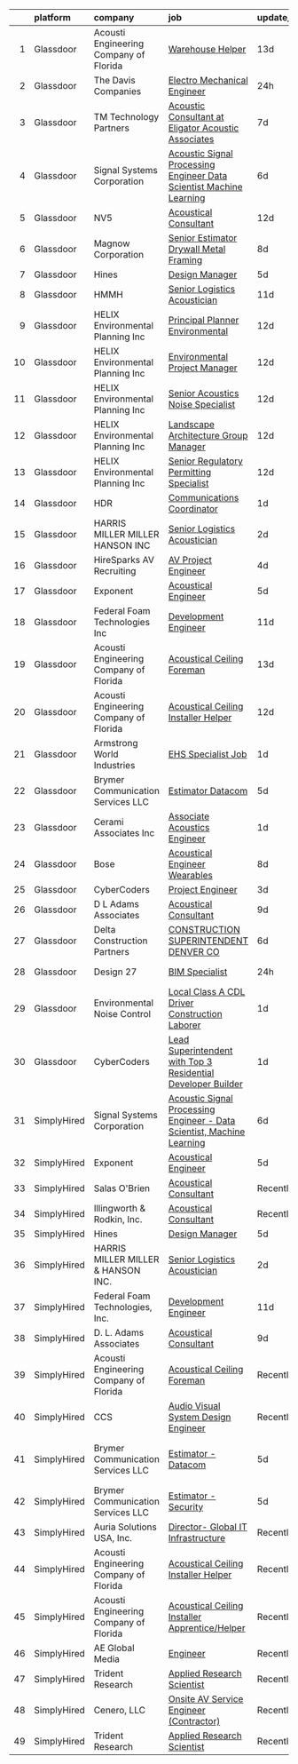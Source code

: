 

|    | platform    | company                                | job                                                                                                                                                                                                                                                                                                                                                                                                                                                                                                                                                                                                                                                                                                                                                                                                                                                                                                                                                                                                                                                                                                                                                                                                                                                                                                                                                                                                   | update_time   | location                                    |
|---:|:------------|:---------------------------------------|:------------------------------------------------------------------------------------------------------------------------------------------------------------------------------------------------------------------------------------------------------------------------------------------------------------------------------------------------------------------------------------------------------------------------------------------------------------------------------------------------------------------------------------------------------------------------------------------------------------------------------------------------------------------------------------------------------------------------------------------------------------------------------------------------------------------------------------------------------------------------------------------------------------------------------------------------------------------------------------------------------------------------------------------------------------------------------------------------------------------------------------------------------------------------------------------------------------------------------------------------------------------------------------------------------------------------------------------------------------------------------------------------------|:--------------|:--------------------------------------------|
|  1 | Glassdoor   | Acousti Engineering Company of Florida | [Warehouse Helper](https://www.glassdoor.com/partner/jobListing.htm?pos=126&ao=1136043&s=58&guid=00000181ae42996aa4aedd74ed13dfd6&src=GD_JOB_AD&t=SR&vt=w&ea=1&cs=1_577bce79&cb=1656486009723&jobListingId=1007942835930&jrtk=3-0-1g6n456huk634801-1g6n456idjor0800-0d3d544fbfcae196-)                                                                                                                                                                                                                                                                                                                                                                                                                                                                                                                                                                                                                                                                                                                                                                                                                                                                                                                                                                                                                                                                                                                | 13d           | Tampa, FL                                   |
|  2 | Glassdoor   | The Davis Companies                    | [Electro Mechanical Engineer](https://www.glassdoor.com/partner/jobListing.htm?pos=116&ao=1110586&s=58&guid=00000181ae42996aa4aedd74ed13dfd6&src=GD_JOB_AD&t=SR&vt=w&ea=1&cs=1_f44080fa&cb=1656486009719&jobListingId=1007969521898&cpc=C4A69CCDBB3B9599&jrtk=3-0-1g6n456huk634801-1g6n456idjor0800-69d2c23229db2aaa--6NYlbfkN0BRcvveF7UWhwRa-pIH6Y9cCEJrKOIzaA2LVLoaFhHjlJjed4sH-VFEDr17UAs7txP4lYEMGVhDQ8pFbkjoavxCFtC_eGkfYYfnldOAFCyUD9vO3zh_uajAhTF5rtHlZ03Zg7BiUir4uRMINpCJKt2UrD_yuk7s2B-e7oFUGGw8SFdKp_GNSjkJxe2s6wuPXbXk85g8d4cl7W8OWO5TacR_kntM4DDBRsG2yrjiLvshS-FNvAUIyuU6zUHLAi7k9qvFCeH0huDSWpTpiNt8hcW-gTTT2SBjNjPj4knNc3AOtDC1ny65lfLm8Or3rTTPU7wVix_HSKjWVBBmgdO8shcuG5Sa6KGwf5fdFHjLAQ0AT09GOn1FEMs-h6BbOCbjK_z6YKb1ZPLJgcJD7QdOgWhmstHI7gNDcjaI4q9EApUvhw096kPETIfhv5lviRpo7ZWS8YnnHZQssfeYLip7npEMlPGKMGyuUVLBpC6dLXhN3rRxbQC5YXuz4XsMMT8wMeVKphABRy51cgTtBOK3l8RfPgwbYYCl6CbBBMKRYRcBij7JLxzbBzEMx1MCHytvTWHIafFo4HKy8KPVsMgeyhD9bjBm7z2xNdzSiVvx4xSKvNLMXTkeJ1OxG271P6Lj1QEs3cmQU8rQsUzgvw4mPvZP58lWOpxy9rINCNu_cQz31DQcKcnSZ288wNRA94EOJ44Omuh0_22etIlAeLb2eZQReFU3NcdGdx0g-T-AVOJF_rR9DlU5UEqpC-byhIuhKQIFdoNyFPKTea0vo2MZSwjX)                                                                                                                                                                                                                                                | 24h           | Littleton, MA                               |
|  3 | Glassdoor   | TM Technology Partners                 | [Acoustic Consultant at Eligator Acoustic Associates](https://www.glassdoor.com/partner/jobListing.htm?pos=127&ao=1136043&s=58&guid=00000181ae42996aa4aedd74ed13dfd6&src=GD_JOB_AD&t=SR&vt=w&cs=1_10996b4f&cb=1656486009724&jobListingId=1007955823593&jrtk=3-0-1g6n456huk634801-1g6n456idjor0800-c652bbd2d9441aa1-)                                                                                                                                                                                                                                                                                                                                                                                                                                                                                                                                                                                                                                                                                                                                                                                                                                                                                                                                                                                                                                                                                  | 7d            | Remote                                      |
|  4 | Glassdoor   | Signal Systems Corporation             | [Acoustic Signal Processing Engineer   Data Scientist  Machine Learning](https://www.glassdoor.com/partner/jobListing.htm?pos=110&ao=1110586&s=58&guid=00000181ae42996aa4aedd74ed13dfd6&src=GD_JOB_AD&t=SR&vt=w&ea=1&cs=1_af7ee7f4&cb=1656486009718&jobListingId=1007956838548&cpc=39A4E8CE329AB187&jrtk=3-0-1g6n456huk634801-1g6n456idjor0800-96c0718053dcc8de--6NYlbfkN0A2NX-yk-5saWumjHCeW1U7wjRG-yaZl6appTnwIWK0f8rKwxSZ_KunMwK6fICiLI7qhyb3VAP4n1P5rpdvWk_RblNP3dRrd7v1Vt5Rd7f2v0TATNLpa-x9D-YfHHQZnzCxjYNM3HlWGZn4DUHSM-NU1Njd63DZ3dR8OOiRnctXV-JdZGNwclMjFVL0PJPke_faVIKo8nKovGD1ARlE-wtRLuHdrKRIK9kTEWbRFgV-rovM1jUAe38tkBRkJ1diaAo-OwZKSUUpHeb-vfPj-VP3XjpeXXWGovCTiVuhTkN3lFqbkKaux0LUelH2jnk1L97-NF0m03344Ev7yXtJvt9gwm7Ti7QkzKY-pt2WGgrXeabsr65rZxCQ2tANgXFETFyJxEaqvprwnPFfl_2g3Z8P3fDpdPG4ix4ySIY9QVc79ur5EgVuPgEIiKKGKXQdS9P6jMDpxmdVNw1yXUixRrG5NknlUrLbLCPUx5omc3F6fRb0bnYLQL6Swu0F0dkNpiMf1-JnL0ck53iNxgl2Ky7KPE_tSieTlq0JlHpOJwpTLpnTkL1plG7Rv6NYz27dVWc%3D)                                                                                                                                                                                                                                                                                                                                                                                                                       | 6d            | Washington, DC                              |
|  5 | Glassdoor   | NV5                                    | [Acoustical Consultant](https://www.glassdoor.com/partner/jobListing.htm?pos=107&ao=1110586&s=58&guid=00000181ae42996aa4aedd74ed13dfd6&src=GD_JOB_AD&t=SR&vt=w&cs=1_01e91690&cb=1656486009717&jobListingId=1007944269241&cpc=1D891ED3EFC3904E&jrtk=3-0-1g6n456huk634801-1g6n456idjor0800-5dd63e0436f659fc--6NYlbfkN0B5ErWgTX1DuGpFjBtn3pzOpOEUZEj9qW8_LUrm9Vw7kb2d5uWKfKRSYXAKobuQtLNFn2C6hSzuaTrdM0fomZyPcPDAC2zY6c2lLBomVN3a0-xXG9rYP4S9vuxcrLWs-xmglFWdAa435W8yB4QJxT6AA4AdLehKPoGwnHqVlKaK1hBxhaOFP9oqMtJvZtvSjzwVVsL8HZTLqY5mDfFWZLvR6vKHmhEBhQfRgXfVwgmj4PQxWpU3OVzgg-OFUBTO5H5eVBgFW94zo9UiTPoZ1kN077XvcxoxoCjdJzDrkJiLITNSSH40LohOEi84_42G-syK-nNstPWx2TOyNnBBlgU5oeaguEE7oLtwkSGCtdOgRER1A_dfsBLxPkuyPRdvegTgXAsgEBAfBDH8ye5Iw4LeZ-TDuQ0m9ZKC2PXLbYo6CR4iGvUpCEyTtMzjYLrgmv3sxJ2WSo-a-SI-iHkO5kc6XnwQGjvVzeUMaexk-iBbNsQ7JNI20bof0UKl5CmGFvVR65NAuFMyQGCtdokFatrElXhcjPIaT_yVjEu4B0O9WYSmZRWfz8eUf3OEHNuxoz5FVgPA9XK_JTV-QNm_Niol_1kzRXfOrj1Aunby7qo2oU6j3GPc4PEVw7LSeLWS59mHgfo-Ea-XIDo3uAqFpsxm5ASVmNoaJfN4tur2CXELmoQapQkCIg0x6-qCpIjMRL6-AZTRMAu7UdGVIobmduPJiDwFS8tEi_4%3D)                                                                                                                                                                                                                                                                                                             | 12d           | Phoenix, AZ                                 |
|  6 | Glassdoor   | Magnow Corporation                     | [Senior Estimator   Drywall   Metal Framing](https://www.glassdoor.com/partner/jobListing.htm?pos=123&ao=1136043&s=58&guid=00000181ae42996aa4aedd74ed13dfd6&src=GD_JOB_AD&t=SR&vt=w&ea=1&cs=1_69c387cf&cb=1656486009722&jobListingId=1007952242248&jrtk=3-0-1g6n456huk634801-1g6n456idjor0800-50ec9679581eebf9-)                                                                                                                                                                                                                                                                                                                                                                                                                                                                                                                                                                                                                                                                                                                                                                                                                                                                                                                                                                                                                                                                                      | 8d            | Rancho Dominguez, CA                        |
|  7 | Glassdoor   | Hines                                  | [Design Manager](https://www.glassdoor.com/partner/jobListing.htm?pos=111&ao=1110586&s=58&guid=00000181ae42996aa4aedd74ed13dfd6&src=GD_JOB_AD&t=SR&vt=w&cs=1_4bf8ee65&cb=1656486009717&jobListingId=1007959332427&cpc=334ABAF5D42DC775&jrtk=3-0-1g6n456huk634801-1g6n456idjor0800-869270b54972aae9--6NYlbfkN0BWVtuHEz6AyLENZZH3gEjPS7Gwob6ZhKSPXajVqwrpD3OBljrUokon_Y6eCt-wPOC7fViAd6DQZQEaDDC7tz9abYqW2YvWySkwxgQdaMMOMcofvxR0ohPIJr4InBlAGODkkdKBg4s1E-kmWDsSj2p2o6PEv3wPlWeZ37CO6oRSmmTIzzn8MvpJkczSIe0GUCNpje4BLkEELMrXQvBN-0jQK68xE56PXBXPIzvekwg8Zr3LeToHES9eOlYRoK872dfWjbsybSOP9t67qF0lPit4OC_h3MCGoFRL1cGDD1duYk-8M8HNI8LKPdrUteZEcWuAbdi7QaY7snKsjYU7CjnmmGctfcxTp1GDedkRJYCZ3vWP-dCBOnIwWmafdMcz_3eSLae2lUwZgoiVWGpJW1LTAwz3hj94NbifmOcUKXSn0ZX7SGzLHtLtxBiUd77IOPNTpTKP0OLPN43GkJlQIYdNwukdQT6ekmiFqnPHMLH4qDsY_V9Rhan85uCyuZ2xO7VZ400kdhWVMGv91zLE-CM4)                                                                                                                                                                                                                                                                                                                                                                                                                                                                                                                                  | 5d            | Houston, TX                                 |
|  8 | Glassdoor   | HMMH                                   | [Senior Logistics Acoustician](https://www.glassdoor.com/partner/jobListing.htm?pos=129&ao=1136043&s=58&guid=00000181ae42996aa4aedd74ed13dfd6&src=GD_JOB_AD&t=SR&vt=w&ea=1&cs=1_5b383e81&cb=1656486009726&jobListingId=1007947614045&jrtk=3-0-1g6n456huk634801-1g6n456idjor0800-ef45211b434df602-)                                                                                                                                                                                                                                                                                                                                                                                                                                                                                                                                                                                                                                                                                                                                                                                                                                                                                                                                                                                                                                                                                                    | 11d           | Remote                                      |
|  9 | Glassdoor   | HELIX Environmental Planning  Inc      | [Principal Planner  Environmental ](https://www.glassdoor.com/partner/jobListing.htm?pos=103&ao=1110586&s=58&guid=00000181ae42996aa4aedd74ed13dfd6&src=GD_JOB_AD&t=SR&vt=w&ea=1&cs=1_39602e94&cb=1656486009716&jobListingId=1007944357423&cpc=777305277F503B4C&jrtk=3-0-1g6n456huk634801-1g6n456idjor0800-536a39e7e76027d6--6NYlbfkN0BXfkHHz_AtdSVqqMg6cNBtxrAHPGd1Ga-vcHsqg8uhlHnsTi4bG4BX1NzpvMTNLopkKRKQzDwe6YCDg10SEdmIGKuKjS9LABe5tChAA1ZbiaFskOzu2f8jPSuMpx6L1l9ERaEqMqPMRTjd03PYzqN66JO_A5p_4DuEpSbe7p9Gv2aSeDutteJbGErhH5His4HZfFD5vH37LpRLBG6TMql1xkt4Nzl4hfDp1kTGMalyfh_7SYhfK858fl2m4i5oeHOKdP72tqVpAYXZEvpGpw4TGVttkvKMFCJKF4oU__dvtxVbNAezZVwbXxyraYRnUUvB_xZ1uVveuH29NkM8kyCB40ymEHwldrhcj3cebw3aSP5De1Nz-7BiFYs7Q03olPFJDFCM5iO9tiKpcTjiNuTTyvFHdfirBGNsd-iq62RU6RnccdZWFAk5fXjqVj8QqUTVf7C6isAdIYDXqO5oeb_1aXFNRApZtTlkxxZZ-MIkYw%3D%3D)                                                                                                                                                                                                                                                                                                                                                                                                                                                                                                                                              | 12d           | Pasadena, CA                                |
| 10 | Glassdoor   | HELIX Environmental Planning  Inc      | [Environmental Project Manager](https://www.glassdoor.com/partner/jobListing.htm?pos=104&ao=1110586&s=58&guid=00000181ae42996aa4aedd74ed13dfd6&src=GD_JOB_AD&t=SR&vt=w&ea=1&cs=1_ba6c68c6&cb=1656486009716&jobListingId=1007944357645&cpc=A5A1FAFC3DFA52A8&jrtk=3-0-1g6n456huk634801-1g6n456idjor0800-89d6ce6d5b2e6007--6NYlbfkN0BXfkHHz_AtdSVqqMg6cNBtxrAHPGd1Ga-vcHsqg8uhlHnsTi4bG4BX1NzpvMTNLopkKRKQzDwe6QXHFpzs-AW_OYVPi1uBQ_FlhtxeTDwV2LxVGWW67V6NgfdHiQRFhW5kzgRs1T_1qWyUa4ZQ1lbYDi0pvey1uf3PZqlUaby-9TNprvI2RRtL4KbgYaqt0WdpfBtPmu-uNKnGWMbqaiqtY6k-ZorSLKG5KxOp1mRbLM70-p4HQW2lNdbk36NRDidGxZkfslCkQi3y4oJDn0GIqaSMVDmanVRVlPOPiXfMXfLFYkrvi8QtZfmGu8NwwQb7MGwDptesJCg49YuGRFurcmJIVJGUTdd7p9lcjtLipDovUdS1mOh7zaVVBQ_Apt1Syx3lCUQ2T9kxcgfx8azWoXBEtPdTpFaOmPGBFROKu49BUkoVLeak-53MK4DOyQumqyV4e6s6q6DUbMaDM4NyHi_onCfH5qnwot8txlp_yg%3D%3D)                                                                                                                                                                                                                                                                                                                                                                                                                                                                                                                                                  | 12d           | Irvine, CA                                  |
| 11 | Glassdoor   | HELIX Environmental Planning  Inc      | [Senior Acoustics Noise Specialist](https://www.glassdoor.com/partner/jobListing.htm?pos=105&ao=1110586&s=58&guid=00000181ae42996aa4aedd74ed13dfd6&src=GD_JOB_AD&t=SR&vt=w&ea=1&cs=1_fae8ad62&cb=1656486009716&jobListingId=1007944357057&cpc=89BE5BC48A8BED10&jrtk=3-0-1g6n456huk634801-1g6n456idjor0800-c95ff3dd2cb45713--6NYlbfkN0BXfkHHz_AtdSVqqMg6cNBtxrAHPGd1Ga-vcHsqg8uhlHnsTi4bG4BX1NzpvMTNLopkKRKQzDwe6bCelFWjHIfiFLliyXen3nthSp67aypPsdhmOIGfZQFNUUfyVuYp0srypx82DZv5DudhvdvCZtoGQYxnYqnnZW3B0KUowlr30LqS8mGUMQIZwIF6QWj2JIL3hYAkXUUOOuO0_ro742lI4alUijr50lF8NZgQWWm3M9MERTn49WRptyesiw3h8FPCaHkY-5j7qGNSzPewiL-WA2LYR13XHDG_gyyBVprFFDtJrHCGKO9UVHQxbQp5ZHKBxSfUaYxehokdZ_s9RI_kGYEVXxx1G1rrblKgHyK4eVdq25YAwZ14hle0zKkQZfrhmOF-vAWPzqbfJVkdfdVEozSqE1Oa2DAnbjcrD5btj1UxhfFKhA44EmZ7E5CpkHajrzKotzMgckXgc2XFKoqiDQEzGSOl9qvlFl1hzA0J4Q%3D%3D)                                                                                                                                                                                                                                                                                                                                                                                                                                                                                                                                              | 12d           | San Diego, CA                               |
| 12 | Glassdoor   | HELIX Environmental Planning  Inc      | [Landscape Architecture Group Manager](https://www.glassdoor.com/partner/jobListing.htm?pos=106&ao=1110586&s=58&guid=00000181ae42996aa4aedd74ed13dfd6&src=GD_JOB_AD&t=SR&vt=w&ea=1&cs=1_541bd8ed&cb=1656486009717&jobListingId=1007944358399&cpc=C0660463CA5A7C96&jrtk=3-0-1g6n456huk634801-1g6n456idjor0800-87d2cde3fce43c18--6NYlbfkN0BXfkHHz_AtdSVqqMg6cNBtxrAHPGd1Ga-vcHsqg8uhlHnsTi4bG4BX1NzpvMTNLopkKRKQzDwe6VOt1cV90vfXbjP-PYewxWINQJnxfVItagxpkk3ggtYeYCHg-kbG-un3S5fkmqRqwXHU0cLyt0QrDiCK9kNIygZAgIphH2zZ4loU6gz7QeF9vG1qAiWleFCBfOtu4JL4y5syBpBPeTmp2fmHdJTTM2IPOiQliIOc2CMo1CSpAlt9iuN9DBU6JDFJPWjsPqwlt3OmkX3DIJs-rbLT0A03SgJfBogO1DippRKaeEOuaEQZiBtjs0_cLIFr14ESZtKhdjJW2R658Q3b6tM3k8dEa0OhLMpGIi13NsGvwdGVh5LBRgYaE4H4J6non2vAmpLKAK-k9VZtKtccbvcI4mU1_6Yfhbom4B4s1HEBkrhW9mGsuXnioJatcmV4foQwOXBONYb4JWqxJ4RoK9nqix1wLS5lUbwEErkRwQ%3D%3D)                                                                                                                                                                                                                                                                                                                                                                                                                                                                                                                                           | 12d           | Oakland, CA                                 |
| 13 | Glassdoor   | HELIX Environmental Planning  Inc      | [Senior Regulatory Permitting Specialist](https://www.glassdoor.com/partner/jobListing.htm?pos=108&ao=1110586&s=58&guid=00000181ae42996aa4aedd74ed13dfd6&src=GD_JOB_AD&t=SR&vt=w&ea=1&cs=1_e9cbf12a&cb=1656486009717&jobListingId=1007944358443&cpc=545C0D17DAD7ABB7&jrtk=3-0-1g6n456huk634801-1g6n456idjor0800-606255ccdb2439d7--6NYlbfkN0BXfkHHz_AtdSVqqMg6cNBtxrAHPGd1Ga-vcHsqg8uhlHnsTi4bG4BX1NzpvMTNLopkKRKQzDwe6aFNryg6xXM6EyA0hxrcwStzcGENofb01yCYQahcKkkoVK7q0ykOewBz8a8ob584OHsbk8WMX0KV2gRap4EIONZoF683G2lqZgch1x7ZU9fMTFLURhVtYADUX7osrJp4oWQvfuK5STm58vN57LYRYvQfFMNNB4EJ_4b6JZfnAdoucuR2uiMKOzPOfLJyGfPZgEQhE5p9NYRAXKzv9sVAe-js7tBd5U3A5F58xfhamcTzITOQ-j5a2Sjc_u2NLVJcZMbKT5YMwrMhMz7wF03fIvtakRIOkJnbYS_g8bONDdGpk-SsLyWmjmhNc3mUt2pRLdNv0nC2w8Z7MVKtKv5LMOUT3SsCRR3QvbR0MUK_Zg9GUVbRgtF_QG79sheM1u8cDnftGUWdl-FVLlLCvvGpi_PJTmd5Lem5RA%3D%3D)                                                                                                                                                                                                                                                                                                                                                                                                                                                                                                                                        | 12d           | Sacramento, CA                              |
| 14 | Glassdoor   | HDR                                    | [Communications Coordinator](https://www.glassdoor.com/partner/jobListing.htm?pos=130&ao=1136043&s=58&guid=00000181ae42996aa4aedd74ed13dfd6&src=GD_JOB_AD&t=SR&vt=w&cs=1_65bf718a&cb=1656486009727&jobListingId=1007966703382&jrtk=3-0-1g6n456huk634801-1g6n456idjor0800-43f1e6ddc3c7c6a3-)                                                                                                                                                                                                                                                                                                                                                                                                                                                                                                                                                                                                                                                                                                                                                                                                                                                                                                                                                                                                                                                                                                           | 1d            | Portland, OR                                |
| 15 | Glassdoor   | HARRIS MILLER MILLER   HANSON INC      | [Senior Logistics Acoustician](https://www.glassdoor.com/partner/jobListing.htm?pos=125&ao=1136043&s=58&guid=00000181ae42996aa4aedd74ed13dfd6&src=GD_JOB_AD&t=SR&vt=w&ea=1&cs=1_ffa35de1&cb=1656486009722&jobListingId=1007963874733&jrtk=3-0-1g6n456huk634801-1g6n456idjor0800-348364d37f809eec-)                                                                                                                                                                                                                                                                                                                                                                                                                                                                                                                                                                                                                                                                                                                                                                                                                                                                                                                                                                                                                                                                                                    | 2d            | Remote                                      |
| 16 | Glassdoor   | HireSparks AV Recruiting               | [AV Project Engineer](https://www.glassdoor.com/partner/jobListing.htm?pos=113&ao=1110586&s=58&guid=00000181ae42996aa4aedd74ed13dfd6&src=GD_JOB_AD&t=SR&vt=w&ea=1&cs=1_7163d782&cb=1656486009718&jobListingId=1007962266768&cpc=87A0A889578C8297&jrtk=3-0-1g6n456huk634801-1g6n456idjor0800-c38b330c7379b01f--6NYlbfkN0CgISsLKYw0qJRFWluNVVgIYeD3xM8qesrjCvAKwjwwKRSQqxAUlElEhVVO1a0J4UlGxD8Cnwr2Y0SPI3mAV-t2GixByh379QQN0b9jQqSVd6i46kvUA2piEypn_JCVuREjNt2IQq3xk3FQQG_WCXFkd8URDUl8a_LtBk8daWpbehkhKVWtFqtadutjoilGl7k8mvUpN34g3AnTzzfpKmmiBYJDpGnAOEE6uOTcSuJ07EJrbg_W70MJ_n5bXYaCKz1Lq9aZsD6xxu6tWP-Pz3HuqPbM_WalejXFWR--gxyccfcOzGBKHtLgdPNYJJAIkqTzqlSx8jctpSM9ss70sCUaodxCLpnCnGH6GBVNjYKYhpyrxHbPAc9PFRC7WmfPPVfP1CVANAP38YF6rjGPNCFZCUCd6CdDeiqDnJ2_Fv7JlTIWOqQsZ10b-lwlyI_0wMGZ6J3Zf4NkUaJ4zau83bqPcTXoOzT9MkEMvO95JmFMAa3TVP-yA3GXi5MvUK0TwPR3spZ1q-zoQA%3D%3D)                                                                                                                                                                                                                                                                                                                                                                                                                                                                                                                            | 4d            | Dallas, TX                                  |
| 17 | Glassdoor   | Exponent                               | [Acoustical Engineer](https://www.glassdoor.com/partner/jobListing.htm?pos=118&ao=1136043&s=58&guid=00000181ae42996aa4aedd74ed13dfd6&src=GD_JOB_AD&t=SR&vt=w&cs=1_a9db1830&cb=1656486009719&jobListingId=1007959333021&jrtk=3-0-1g6n456huk634801-1g6n456idjor0800-79f8fbb655aa20ad-)                                                                                                                                                                                                                                                                                                                                                                                                                                                                                                                                                                                                                                                                                                                                                                                                                                                                                                                                                                                                                                                                                                                  | 5d            | Denver, CO                                  |
| 18 | Glassdoor   | Federal Foam Technologies  Inc         | [Development Engineer](https://www.glassdoor.com/partner/jobListing.htm?pos=101&ao=1110586&s=58&guid=00000181ae42996aa4aedd74ed13dfd6&src=GD_JOB_AD&t=SR&vt=w&ea=1&cs=1_f3165aeb&cb=1656486009715&jobListingId=1007947940552&cpc=5730305A19123221&jrtk=3-0-1g6n456huk634801-1g6n456idjor0800-ef86a5c03f3610f6--6NYlbfkN0A2cWPv4WwwwsK-OqGx29RZ2Cn8DxvKG2W112bVX1U7wWnkf1H17aEarXen-Vs4_K0x0C0G9H6TQOSr_-WNGU1mSVG3EAoL07kugMEyHyS1RO0bfcztZ45fqUNF-aWZM5z8gstW6FXqOkdA8HsnUklK6ssTEaXMYbYtSHvZgsdxPZmIZ0zr9ADGdlP0LOB2QK17Q-g4pQgBoVgDGb1-XHKSbR_p2X5m25ezZdA-wYtYHxn7SpTUYfDChYnWn9jErP3_ietggv7i9M5o2fUthuYXdiNCSriG2jXzMwCtJl6ZkDeR7wIJKom9JeOZDy8ct4cwpdEV6AqJ8_HvgZbsZMq8SniLLt2ZMMLtNYtvgOtcy2EOR4AwM-4cIfEpqsxKDG8oYNtlpEy3YCrusnkDmtQhFkZEVER245VTEa_wCJ6ZgsLHwmJIRc28Kdf1-lRL-tmym30nkVHKZtJ4apTB1NAcRMZ3Ag7dgZI_OZrJCukshRUZ3my9lMe1RkApfm13VVJnU365guy3gg%3D%3D)                                                                                                                                                                                                                                                                                                                                                                                                                                                                                                                           | 11d           | New Richmond, WI                            |
| 19 | Glassdoor   | Acousti Engineering Company of Florida | [Acoustical Ceiling Foreman](https://www.glassdoor.com/partner/jobListing.htm?pos=124&ao=1136043&s=58&guid=00000181ae42996aa4aedd74ed13dfd6&src=GD_JOB_AD&t=SR&vt=w&ea=1&cs=1_be9de6d1&cb=1656486009722&jobListingId=1007942835933&jrtk=3-0-1g6n456huk634801-1g6n456idjor0800-dbb9a235e2395ecc-)                                                                                                                                                                                                                                                                                                                                                                                                                                                                                                                                                                                                                                                                                                                                                                                                                                                                                                                                                                                                                                                                                                      | 13d           | Richmond, VA                                |
| 20 | Glassdoor   | Acousti Engineering Company of Florida | [Acoustical Ceiling Installer Helper](https://www.glassdoor.com/partner/jobListing.htm?pos=120&ao=1136043&s=58&guid=00000181ae42996aa4aedd74ed13dfd6&src=GD_JOB_AD&t=SR&vt=w&ea=1&cs=1_09c960ee&cb=1656486009720&jobListingId=1007944723181&jrtk=3-0-1g6n456huk634801-1g6n456idjor0800-6c0dcea35b021549-)                                                                                                                                                                                                                                                                                                                                                                                                                                                                                                                                                                                                                                                                                                                                                                                                                                                                                                                                                                                                                                                                                             | 12d           | Garner, NC                                  |
| 21 | Glassdoor   | Armstrong World Industries             | [EHS Specialist Job](https://www.glassdoor.com/partner/jobListing.htm?pos=112&ao=1110586&s=58&guid=00000181ae42996aa4aedd74ed13dfd6&src=GD_JOB_AD&t=SR&vt=w&cs=1_6fd41b8f&cb=1656486009718&jobListingId=1007966663353&cpc=6A22310A23505C64&jrtk=3-0-1g6n456huk634801-1g6n456idjor0800-4b8373cc6985e077--6NYlbfkN0DAm8vvJJD9Y3Etb11EBkS-MujQulL42x3uS2fFnoqOvAdIC64HSWNxkyOxXDVyoGuavCyANiTZwGKy4rSkFuoCzNQk7y79NRcXV3IAEnIgZe8svg9hBRLTsEKLOLGhwIsgOizkRqN2SVbPXTUyqOGvrUVwu-bzRtuYDQX_pdAhP6S3PeaaJ_o_qkv3k0hidg0wnmbHGk9A6KSc0vOHutoEgOGh66gywkqaUiP7EhI69vkDqyrBhdn8ODjJh_2Fy8g6cbqlfwV6cv9DAoalEuXdbyRviB3JdUtnI7b4BQCMv96fOTXKUaVgyfVUfr7IFl9TzRVhdy2ZccVHvMJPZYwcCUXRCFthABJHxPBKyjWD6uhg3wYe_CROI1c7zTGh4GH_9RlTYrGLobqPyqPeYVzk8TNtJkpRA389yO5t-pEv9UrnZ_t0NHEi5ZCobD7zCK5-I5oP48RK_JcPO9wKKbKFg9CiZoC80CzuwATz_LFRRGRF0iMS6DksvUfmFyTpUNLUwwTg0E3kGbqG8Yx9HYLPD-JaJ_jYxUh_U0-eDKAOU8hvILKUzdGe7Fqyiq-NctblDS0Eu_YM-OC6hUqfzZEK)                                                                                                                                                                                                                                                                                                                                                                                                                                                              | 1d            | Gray, GA                                    |
| 22 | Glassdoor   | Brymer Communication Services LLC      | [Estimator   Datacom](https://www.glassdoor.com/partner/jobListing.htm?pos=102&ao=1110586&s=58&guid=00000181ae42996aa4aedd74ed13dfd6&src=GD_JOB_AD&t=SR&vt=w&ea=1&cs=1_f01d5bc3&cb=1656486009716&jobListingId=1007958992538&cpc=A48DA58E24A6CC9C&jrtk=3-0-1g6n456huk634801-1g6n456idjor0800-eacfd636ffc8d5d7--6NYlbfkN0BkXzsQd4r-eeIe9EGUqD7bfzGY7GY9tWpZlRE9F077MvQ1oKug8_rVCtiadD5T4bYfPBNUI_-JkEtiAp0xQYWk98mpPfnd8ObxI3h_EpDMY5A3kXy_XcFomQTqRc34LBQnmbf8jAp1Bj_1zRa_00roe9NtYE_GFzPz6Ze1gh2yzlRfIg7HtIYfyow8dsu93gBtK5nDa4-DIFHOmfAt-kjYKUNURWCK2iwGDa8-2cMNkZ8Dq-XDdWuiGsArnv04_yWC5-R4qy-P-Dk1T0Fbo5GZlvsD1cN3aK28C9iMfZo50FylbOviwpi4Gypj8sEaDxbnpdmAKB2IV874WOOWpa6Mm07f8Qpl0lCTkYWjtcsKyfr-_4mkEJXaS6NocJOAQHH2XNq-9_o75jchAo4ne3K6T1SLM_NOBVCPV_CHdbLuSTvOq8toucM3aY2dAViMCHTOMHfTJD-YrRntYdf_zFzo0k2eeDLTppeJv7U_tNhvLLCwsbkkLSEHN6Z-RTIZdm2ld1Gx9ZIWSg%3D%3D)                                                                                                                                                                                                                                                                                                                                                                                                                                                                                                                            | 5d            | Dallas, TX                                  |
| 23 | Glassdoor   | Cerami   Associates Inc                | [Associate  Acoustics Engineer](https://www.glassdoor.com/partner/jobListing.htm?pos=128&ao=1136043&s=58&guid=00000181ae42996aa4aedd74ed13dfd6&src=GD_JOB_AD&t=SR&vt=w&ea=1&cs=1_8a70dbc8&cb=1656486009725&jobListingId=1007966249582&jrtk=3-0-1g6n456huk634801-1g6n456idjor0800-c432d05ba72eb577-)                                                                                                                                                                                                                                                                                                                                                                                                                                                                                                                                                                                                                                                                                                                                                                                                                                                                                                                                                                                                                                                                                                   | 1d            | New York, NY                                |
| 24 | Glassdoor   | Bose                                   | [Acoustical Engineer   Wearables](https://www.glassdoor.com/partner/jobListing.htm?pos=119&ao=1136043&s=58&guid=00000181ae42996aa4aedd74ed13dfd6&src=GD_JOB_AD&t=SR&vt=w&cs=1_5e77b7ad&cb=1656486009719&jobListingId=1007952082596&jrtk=3-0-1g6n456huk634801-1g6n456idjor0800-c8985d2e91d53a23-)                                                                                                                                                                                                                                                                                                                                                                                                                                                                                                                                                                                                                                                                                                                                                                                                                                                                                                                                                                                                                                                                                                      | 8d            | Framingham, MA                              |
| 25 | Glassdoor   | CyberCoders                            | [Project Engineer](https://www.glassdoor.com/partner/jobListing.htm?pos=117&ao=1110586&s=58&guid=00000181ae42996aa4aedd74ed13dfd6&src=GD_JOB_AD&t=SR&vt=w&ea=1&cs=1_6a7a0038&cb=1656486009720&jobListingId=1007963159043&cpc=AC285F3A3ECA6BB0&jrtk=3-0-1g6n456huk634801-1g6n456idjor0800-d6cba223f99f3773--6NYlbfkN0CpFJQzrgRR8WqXWK1qKKEqALWJw739KlKqr2H-MSI4eoBlI4EFrmor2FYZMP3muM25-XMOHvh1y1NdM5bP75kqatHuBrnoGnFFayl23lwVeZLHc11X6DV6_Y0f-pPvQsnT3udXG9uNj1SaqOYyKk1pc0E904kSc9WZSMv3SLR7MPMF0f25kvTYjoR6CoqTI18VDL3KCWUUjw9wqa6kt9OWl1vVuhLj_Mb4QuvTKTclTcitGFCCGIQXYgsxSmxdCR6Mc-W07AxqBGYNTpCckSbotpXv_9t9OU-lvTAvWz-WsFbkTmhowNxZr9CHbmwC1PhSQWD_qy23hdmjr5OuUUagxVWhNDZ1BheoMGuPz2lj2aIUzszXToC7YLuF8UVM8tGCBn3i5u4iHosFk7QQXp5iAwSIpBDT1ho8uUkCgNYBn0ULJ_kbnARBlydwTds1GjcKGV_xLVPjq2IdW7jONFA9uBj4_LoRhFwd3V5e57FM3TaMQSy6Di-kXx-Fcn0inyyPpJZC16LDyymgTPULMBrAO-ShvlxqfJtxV3nNJI_Rhtd2j3J-zUviIoiGp8cYZLzWoXQPG79_Nhk2LXWO_ctje-RgTh9XCFChmbQEcy82uNJ2wJ5eyE9zX1NTkrCursWbiwVwcDSPJ_oxVd0x90PgcDW4R7WumGK1g53lvwg30OSfEOgWKaA94NgKFDgUFSk2_oVPWopfPHtlTJqstqOLENoDo6MAPk9vXHr1Wdseb8XBbKoHSxqru2zvx8-n162SaTB1ffcjfFjl3VLLB1NYDM4WFS_gIWZvSfWhb9xbI7w7NeysbwW4yucGPZmuN7j22s78nA7kZavhg0TEvsuw4wf5jbtah1JCGkQo-tbY3zVNJsIy0eeBnIVYhkasfAZwF2trH1rxLGl27VKyrU2iNMzyr6uy8XvlCX4GB1iImyo6QSrGtMxWYfoXAGEoCzNLfrvmaolF0BST3-gQbZ6l2lMNgRKhqF8%3D)                                             | 3d            | Eugene, OR                                  |
| 26 | Glassdoor   | D  L  Adams Associates                 | [Acoustical Consultant](https://www.glassdoor.com/partner/jobListing.htm?pos=121&ao=1136043&s=58&guid=00000181ae42996aa4aedd74ed13dfd6&src=GD_JOB_AD&t=SR&vt=w&cs=1_4631ef7d&cb=1656486009721&jobListingId=1007950644579&jrtk=3-0-1g6n456huk634801-1g6n456idjor0800-4a09dd97bd898b36-)                                                                                                                                                                                                                                                                                                                                                                                                                                                                                                                                                                                                                                                                                                                                                                                                                                                                                                                                                                                                                                                                                                                | 9d            | Remote                                      |
| 27 | Glassdoor   | Delta Construction Partners            | [CONSTRUCTION SUPERINTENDENT   DENVER  CO](https://www.glassdoor.com/partner/jobListing.htm?pos=114&ao=1110586&s=58&guid=00000181ae42996aa4aedd74ed13dfd6&src=GD_JOB_AD&t=SR&vt=w&ea=1&cs=1_27827c05&cb=1656486009718&jobListingId=1007956911282&cpc=92BEE8AC7E71C1CB&jrtk=3-0-1g6n456huk634801-1g6n456idjor0800-903b15f88aa66c73--6NYlbfkN0Cj-0AWFk8YIAzjPUqSAORsb3FxrUXsbyXR4lOB2TLv2tyYKygTso0NBI3XodKDDUmGlZdu-kdxsVVforq47A2PkfD3sF3fdXtHsbhOusrj_kM51WjMKCU6SOf8kvfrX7SEMk7CpDx3PILo_LDk35i3dU2ZKjtRvTScuYcqi6DSia0zWKJUOFFkTWgtoj8bu_rky-IV5clbcudtkvGx3BZ1WCg6aTvTgBM6AWJWAh8mlBXfewGHKha8bsKn26dv4ZUdBsvCBohZCsRZk6BH7CxPtUauewG5IPmO9vsJvHR67nfr0RddkkkMaAbAIxlXprDyTx2QzHXc8E1RtpQerrh6PLVz7q0s1YE-3olGvhyZ1JEovPE81lcBAsQs4LTCh4-bsrTKUF2G2cRgciuqWHRhv8KDErofkgTAq3z8Lt-0qZf_0nxSrcD_p83MNf-iy6azIvKyFrSSKpyAvwGgxT9JajIWigDWM1s1r3IaopGIRIBo6hUyHw7wb5qwTXineTOPONjyEAOMLiytk9BJ2Qg-G_7WkVSiPDq3ncHUkqs26jw0iPoOq_KCFtEn_4h8nE5aodZvLjdNayE-uCkMTychHwtpN0xI5ew%3D)                                                                                                                                                                                                                                                                                                                                                                                                                     | 6d            | Denver, CO                                  |
| 28 | Glassdoor   | Design 27                              | [BIM Specialist](https://www.glassdoor.com/partner/jobListing.htm?pos=109&ao=1110586&s=58&guid=00000181ae42996aa4aedd74ed13dfd6&src=GD_JOB_AD&t=SR&vt=w&ea=1&cs=1_04507b56&cb=1656486009718&jobListingId=1007969616278&cpc=6BBECBC74F3AC36E&jrtk=3-0-1g6n456huk634801-1g6n456idjor0800-bb384e5a803867f4--6NYlbfkN0AZdIuP4NPWig_aPKyAkjMTZqaOmelRvYdJiZXCUPZp4wqkut1lSSOcIj3_CWBZZ74K4WGQRCxKcBPTZwo9PBRIM9fMqRkBQFDJgi7rYbcy7v9leqxI-8tBrDw0loHZ7kfDheHKbxVKz2-k2S_Ee_K6OJuhOGrpC9Cfhqnwp5Zab6U6SsAg_7-DLcdgpArzEWRned-d3O7hqPBoQq5OmHuO_wR8gFQF2vAfuQCXx3jUbVIB-vTpn2Wvd-iRjs-2xlu1wwj8eA45odpgd_oQ8yA9BSchs866RzThEOXTsOFZjLVFZi9JfZBPiI9tLr7QDNJA9nHEvKFFP2lK0vTgQx-RLzG9z5kJAAUD-IbBe4msrCiW5UjUXInt43l8rm9ljir7KZyjHW1H_ur3EY2vo_zBdohC95VY-4A-oNLNSCCaSWbCVrx9FyU7kpstrSkVx6ukwW3KxT-1Pg-tjdYmF2bnhUec5Bf5etC8xkB3EZmYm6sPkSoQ1FYdHwU8bumlrws%3D)                                                                                                                                                                                                                                                                                                                                                                                                                                                                                                                                               | 24h           | Indianapolis, IN                            |
| 29 | Glassdoor   | Environmental Noise Control            | [Local Class A CDL Driver Construction Laborer](https://www.glassdoor.com/partner/jobListing.htm?pos=122&ao=1136043&s=58&guid=00000181ae42996aa4aedd74ed13dfd6&src=GD_JOB_AD&t=SR&vt=w&ea=1&cs=1_c21a084b&cb=1656486009721&jobListingId=1007966177641&jrtk=3-0-1g6n456huk634801-1g6n456idjor0800-46083d0dd8fd27d2-)                                                                                                                                                                                                                                                                                                                                                                                                                                                                                                                                                                                                                                                                                                                                                                                                                                                                                                                                                                                                                                                                                   | 1d            | Gardena, CA                                 |
| 30 | Glassdoor   | CyberCoders                            | [Lead Superintendent with Top 3 Residential Developer Builder](https://www.glassdoor.com/partner/jobListing.htm?pos=115&ao=1110586&s=58&guid=00000181ae42996aa4aedd74ed13dfd6&src=GD_JOB_AD&t=SR&vt=w&ea=1&cs=1_0ae31a1b&cb=1656486009719&jobListingId=1007966118346&cpc=AC285F3A3ECA6BB0&jrtk=3-0-1g6n456huk634801-1g6n456idjor0800-2f2490962e73894a--6NYlbfkN0CpFJQzrgRR8WqXWK1qKKEqALWJw739KlKqr2H-MSI4eoBlI4EFrmor2FYZMP3muM10LNmjRGLOnx7HoZKaXthvnDJQ5J6ZqkjIDkBG80v17t0tAl7ToqZSqWHNr22yvUtSJfkFy_RYV5NEmrjs6h_hnQjS-JFzPqdsHVfOSpjU7dQeyQa3ltTMHTM1y4wPsaasppJVws3Pfo6J19-7MfLmz8SePo4LmAAy3LBJs2uCE9UmiEjibQv30awlz-8GG8VrLpKaH10Cc0TfWqfZOjalTOuFlj-ZWVE99KoVHW4EB8RTkXbNPNaNDp22KvsUpneQQfovCsw5sKXMPmG3b0kIT0wbHRe6f_AeDsK8TpAzEr7umrZRLs72o2YyXp3wG245jqrGQbGY-NtNkyjDEZ-j22c2_z644psWoWEE4hfGO_gl1fOeCajSD8YeBXStfpERl79muX3DDdbPJun4tGwkXeKoU0OE-CfMBDjYzRyUaV450jS3atzy4twBdgrpdZabiq-j3TNW7l6ZjjjNIU0Nmd_k1U5LxiFgRp2YtEvHzxhK5TTwOPl_z-7yKRl7umqgaLoRpW8vaWKoLSLQhX9ZH56__TQqeuHf5JoLPdeObbJs1dNU3gH_F3xhqPuF_HqdlMUKVT9GhocDLQwVOXQZGPJdHpropRVi7iQ9aki2HU1m0H2Bh3snzeEsE-DLpkDYqd5dnRtE8r1_9gINcMsNMrN6AX-xR81FEQbxpshlPpPXcMxwsKI_0yINh-R__xiTrd6GdpqIoOc5QyoMkeCunJJzPWyZcYD3VtAKyl6sGCJ3G7EBA2SPqmc7DLPqtPgsXjmBVE9TL8TH6FS5qYSLAXy8d5XzHMHYuo6hksAZZhckqdqLFeOtqCinSK_tSbWEJ-hDxJGLXtKhQDn0FgZyYN_m1cGelGCdlRAgBNJqQRSHXRn0YIomzGkCa2N95FgQbd3JR5MeVmRKEGnHLP19Tiwp3QRDvgY%3D) | 1d            | Portland, OR                                |
| 31 | SimplyHired | Signal Systems Corporation             | [Acoustic Signal Processing Engineer - Data Scientist, Machine Learning](https://www.simplyhired.com/job/1eOOPS7Exb96yD3wOeVIE9YaFKIHMVNiA8N8IR7MzdRrX--tAG85fQ?q=acoustical+engineering)                                                                                                                                                                                                                                                                                                                                                                                                                                                                                                                                                                                                                                                                                                                                                                                                                                                                                                                                                                                                                                                                                                                                                                                                             | 6d            | Washington, DC                              |
| 32 | SimplyHired | Exponent                               | [Acoustical Engineer](https://www.simplyhired.com/job/nMy82zE1F-azJoMBlwlsWpvjOaLhPcZvJxPU7KQIycRYMIdhZk4m3w?q=acoustical+engineering)                                                                                                                                                                                                                                                                                                                                                                                                                                                                                                                                                                                                                                                                                                                                                                                                                                                                                                                                                                                                                                                                                                                                                                                                                                                                | 5d            | Denver, CO                                  |
| 33 | SimplyHired | Salas O'Brien                          | [Acoustical Consultant](https://www.simplyhired.com/job/HJap5E64ChR156dO8YdP82UWVdhxYzFtPynPJFX9R8XUb5Oek_llMA?q=acoustical+engineering)                                                                                                                                                                                                                                                                                                                                                                                                                                                                                                                                                                                                                                                                                                                                                                                                                                                                                                                                                                                                                                                                                                                                                                                                                                                              | Recently      | United States                               |
| 34 | SimplyHired | Illingworth & Rodkin, Inc.             | [Acoustical Consultant](https://www.simplyhired.com/job/xMgnFSUoqeoDSjvDGPUEYK5N7dV5nqKL_Ki-WPSXKVp8bbMmngnVTQ?q=acoustical+engineering)                                                                                                                                                                                                                                                                                                                                                                                                                                                                                                                                                                                                                                                                                                                                                                                                                                                                                                                                                                                                                                                                                                                                                                                                                                                              | Recently      | Cotati, CA                                  |
| 35 | SimplyHired | Hines                                  | [Design Manager](https://www.simplyhired.com/job/hWEsO5gDQU11Pc3dhl253ZM0DzU7hkxbJOUlGTv0Dz3cZvcJyCVhig?q=acoustical+engineering)                                                                                                                                                                                                                                                                                                                                                                                                                                                                                                                                                                                                                                                                                                                                                                                                                                                                                                                                                                                                                                                                                                                                                                                                                                                                     | 5d            | Houston, TX                                 |
| 36 | SimplyHired | HARRIS MILLER MILLER & HANSON INC.     | [Senior Logistics Acoustician](https://www.simplyhired.com/job/fKIarE7XOlTDCwkdDCG8hCH9y4yWulWCUWEbdDToRMS-0lKMWXruTw?q=acoustical+engineering)                                                                                                                                                                                                                                                                                                                                                                                                                                                                                                                                                                                                                                                                                                                                                                                                                                                                                                                                                                                                                                                                                                                                                                                                                                                       | 2d            | Remote                                      |
| 37 | SimplyHired | Federal Foam Technologies, Inc.        | [Development Engineer](https://www.simplyhired.com/job/E_PaYjm5rhvpc1BJZX9hVszgBQTUPCatd-jd11HCNjFRTFmc-2VA9Q?q=acoustical+engineering)                                                                                                                                                                                                                                                                                                                                                                                                                                                                                                                                                                                                                                                                                                                                                                                                                                                                                                                                                                                                                                                                                                                                                                                                                                                               | 11d           | New Richmond, WI                            |
| 38 | SimplyHired | D. L. Adams Associates                 | [Acoustical Consultant](https://www.simplyhired.com/job/man6NJQh2hzEQJH4Hh8PCVpo9cZUcHTWNWuhzjcd1zz1GAQl6PoT8Q?q=acoustical+engineering)                                                                                                                                                                                                                                                                                                                                                                                                                                                                                                                                                                                                                                                                                                                                                                                                                                                                                                                                                                                                                                                                                                                                                                                                                                                              | 9d            | Remote                                      |
| 39 | SimplyHired | Acousti Engineering Company of Florida | [Acoustical Ceiling Foreman](https://www.simplyhired.com/job/nWvJZ_l-DbYQEWbTGvlujFo94U3Vx5Udf7-wOaddEYRcHBRoMrch6w?q=acoustical+engineering)                                                                                                                                                                                                                                                                                                                                                                                                                                                                                                                                                                                                                                                                                                                                                                                                                                                                                                                                                                                                                                                                                                                                                                                                                                                         | Recently      | Houston, TX +3 locations                    |
| 40 | SimplyHired | CCS                                    | [Audio Visual System Design Engineer](https://www.simplyhired.com/job/ary5z9j2es4oPMAOjusLJHyf7K-36e4_CuOld61njGzpItTv9_0cKA?q=acoustical+engineering)                                                                                                                                                                                                                                                                                                                                                                                                                                                                                                                                                                                                                                                                                                                                                                                                                                                                                                                                                                                                                                                                                                                                                                                                                                                | Recently      | Denver, CO                                  |
| 41 | SimplyHired | Brymer Communication Services LLC      | [Estimator - Datacom](https://www.simplyhired.com/job/09t7nEqYQf5vsrHNUEDRiozRcAuooe-3yZLDYt72kRXe3IzmK2Mvww?q=acoustical+engineering)                                                                                                                                                                                                                                                                                                                                                                                                                                                                                                                                                                                                                                                                                                                                                                                                                                                                                                                                                                                                                                                                                                                                                                                                                                                                | 5d            | Dallas/Fort Worth International Airport, TX |
| 42 | SimplyHired | Brymer Communication Services LLC      | [Estimator - Security](https://www.simplyhired.com/job/fkU-bhhZxXJ4BPJYSopuj7reBDU39cATVutKXQ8o4h0ha4UhsreUXA?q=acoustical+engineering)                                                                                                                                                                                                                                                                                                                                                                                                                                                                                                                                                                                                                                                                                                                                                                                                                                                                                                                                                                                                                                                                                                                                                                                                                                                               | 5d            | San Antonio, TX +1 location                 |
| 43 | SimplyHired | Auria Solutions USA, Inc.              | [Director- Global IT Infrastructure](https://www.simplyhired.com/job/zl7SIwHNv5zZoyAkkpS_CIWJQYm6JC_LHhd0tX0HeAjozMbMZ1uoMw?q=acoustical+engineering)                                                                                                                                                                                                                                                                                                                                                                                                                                                                                                                                                                                                                                                                                                                                                                                                                                                                                                                                                                                                                                                                                                                                                                                                                                                 | Recently      | Southfield, MI                              |
| 44 | SimplyHired | Acousti Engineering Company of Florida | [Acoustical Ceiling Installer Helper](https://www.simplyhired.com/job/RFmnmZd2I4xnUnXVlhVJi2BpZx4tajRq7urjCTJ6hfYa_1PDG5LLuw?q=acoustical+engineering)                                                                                                                                                                                                                                                                                                                                                                                                                                                                                                                                                                                                                                                                                                                                                                                                                                                                                                                                                                                                                                                                                                                                                                                                                                                | Recently      | Lake Worth, FL +4 locations                 |
| 45 | SimplyHired | Acousti Engineering Company of Florida | [Acoustical Ceiling Installer Apprentice/Helper](https://www.simplyhired.com/job/DgX4ksdWI8iOVl99FEu9vWiXEr4rmVhWDZU0zrOWCE9gnqKRahlX1w?q=acoustical+engineering)                                                                                                                                                                                                                                                                                                                                                                                                                                                                                                                                                                                                                                                                                                                                                                                                                                                                                                                                                                                                                                                                                                                                                                                                                                     | Recently      | Alachua, FL +4 locations                    |
| 46 | SimplyHired | AE Global Media                        | [Engineer](https://www.simplyhired.com/job/uXTiuZaUOUC3A-Cm9xz-zwkZX0-usz6k-wJkIJ5RQEmDdrYZ2FPq-A?q=acoustical+engineering)                                                                                                                                                                                                                                                                                                                                                                                                                                                                                                                                                                                                                                                                                                                                                                                                                                                                                                                                                                                                                                                                                                                                                                                                                                                                           | Recently      | Charlotte, NC                               |
| 47 | SimplyHired | Trident Research                       | [Applied Research Scientist](https://www.simplyhired.com/job/SW9xI3k8FR8U0Eg78Cf9sEzGEQydsNCGVeUsTuZ9_Pj5nT1ctsglmA?q=acoustical+engineering)                                                                                                                                                                                                                                                                                                                                                                                                                                                                                                                                                                                                                                                                                                                                                                                                                                                                                                                                                                                                                                                                                                                                                                                                                                                         | Recently      | Austin, TX                                  |
| 48 | SimplyHired | Cenero, LLC                            | [Onsite AV Service Engineer (Contractor)](https://www.simplyhired.com/job/L0txaO-AVpfQvKzg26TFCH3ySWb9G2VjuQzQTZZ1uUADXwo0HACskw?q=acoustical+engineering)                                                                                                                                                                                                                                                                                                                                                                                                                                                                                                                                                                                                                                                                                                                                                                                                                                                                                                                                                                                                                                                                                                                                                                                                                                            | Recently      | San Francisco, CA                           |
| 49 | SimplyHired | Trident Research                       | [Applied Research Scientist](https://www.simplyhired.com/job/SW9xI3k8FR8U0Eg78Cf9sEzGEQydsNCGVeUsTuZ9_Pj5nT1ctsglmA?q=acoustical+engineering)                                                                                                                                                                                                                                                                                                                                                                                                                                                                                                                                                                                                                                                                                                                                                                                                                                                                                                                                                                                                                                                                                                                                                                                                                                                         | Recently      | Austin, TX                                  |